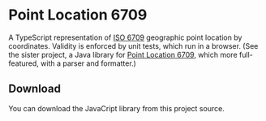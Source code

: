 # Point Location 6709 

A TypeScript representation of [ISO 6709] geographic point location by coordinates. Validity is enforced by unit tests, which run in a browser. (See the sister project, a Java library for [Point Location 6709], which more full-featured, with a parser and formatter.)

## Download

You can download the JavaCript library from this project source.



[ISO 6709]: https://en.wikipedia.org/wiki/ISO_6709
[Point Location 6709]: https://github.com/sualeh/pointlocation6709/
